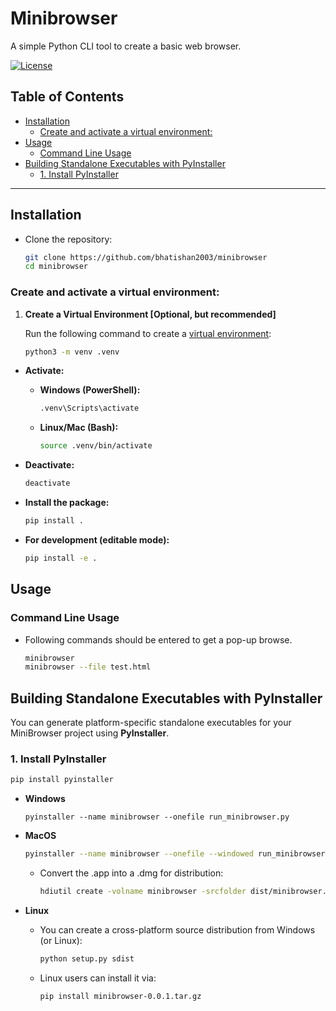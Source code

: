 # Minibrowser <!-- omit in toc -->

A simple Python CLI tool to create a basic web browser.

[![License](https://img.shields.io/github/license/bhatishan2003/minibrowser)](LICENSE)

## Table of Contents <!-- omit in toc -->

-   [Installation](#installation)
    -   [Create and activate a virtual environment:](#create-and-activate-a-virtual-environment)
-   [Usage](#usage)
    -   [Command Line Usage](#command-line-usage)
-   [Building Standalone Executables with PyInstaller](#building-standalone-executables-with-pyinstaller)
    -   [1. Install PyInstaller](#1-install-pyinstaller)

---

## Installation

-   Clone the repository:

    ```bash
    git clone https://github.com/bhatishan2003/minibrowser
    cd minibrowser
    ```

### Create and activate a virtual environment:

1. **Create a Virtual Environment [Optional, but recommended]**

    Run the following command to create a [virtual environment](https://docs.python.org/3/library/venv.html):

    ```bash
    python3 -m venv .venv
    ```

-   **Activate:**

    -   **Windows (PowerShell):**

        ```bash
        .venv\Scripts\activate
        ```

    -   **Linux/Mac (Bash):**

        ```bash
        source .venv/bin/activate
        ```

-   **Deactivate:**

    ```bash
    deactivate
    ```

-   **Install the package:**

    ```bash
    pip install .
    ```

-   **For development (editable mode):**

    ```bash
    pip install -e .
    ```

## Usage

### Command Line Usage

-   Following commands should be entered to get a pop-up browse.

    ```bash
    minibrowser
    minibrowser --file test.html
    ```

## Building Standalone Executables with PyInstaller

You can generate platform-specific standalone executables for your MiniBrowser project using **PyInstaller**.

### 1. Install PyInstaller

```bash
pip install pyinstaller
```

-   **Windows**

    ```poweshell
    pyinstaller --name minibrowser --onefile run_minibrowser.py
    ```

-   **MacOS**

    ```bash
    pyinstaller --name minibrowser --onefile --windowed run_minibrowser.py
    ```

    -   Convert the .app into a .dmg for distribution:

        ```bash
        hdiutil create -volname minibrowser -srcfolder dist/minibrowser.app -ov -format UDZO minibrowser.dmg
        ```

-   **Linux**

    -   You can create a cross-platform source distribution from Windows (or Linux):

        ```bash
        python setup.py sdist
        ```

    -   Linux users can install it via:
        ```bash
        pip install minibrowser-0.0.1.tar.gz
        ```
